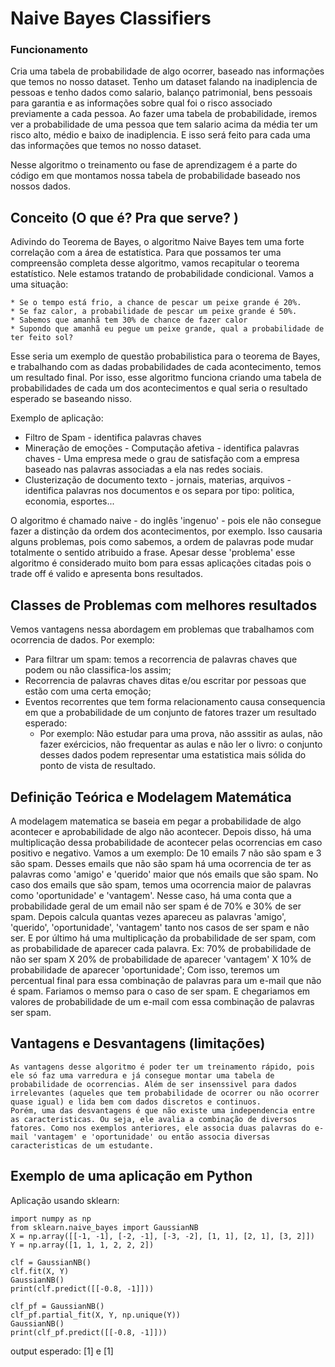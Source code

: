 # Naive Bayes Classifiers



### Funcionamento

Cria uma tabela de probabilidade de algo ocorrer, baseado nas informações que temos no nosso dataset. 
Tenho um dataset falando na inadiplencia de pessoas e tenho dados como salario, balanço patrimonial, bens pessoais para garantia e as informações sobre qual foi o risco associado previamente a cada pessoa.
Ao fazer uma tabela de probabilidade, iremos ver a probabilidade de uma pessoa que tem salario acima da média ter um risco alto, médio e baixo de inadiplencia. E isso será feito para cada uma das informações que temos no nosso dataset.

Nesse algoritmo o treinamento ou fase de aprendizagem é a parte do código em que montamos nossa tabela de probabilidade baseado nos nossos dados. 



## Conceito (O que é? Pra que serve? )

Adivindo do Teorema de Bayes, o algoritmo Naive Bayes tem uma forte correlação com a área de estatística. Para que possamos ter uma compreensão completa desse algoritmo, vamos recapitular o teorema estatístico. Nele estamos tratando de probabilidade condicional. Vamos a uma situação: 
    
    * Se o tempo está frio, a chance de pescar um peixe grande é 20%. 
    * Se faz calor, a probabilidade de pescar um peixe grande é 50%. 
    * Sabemos que amanhã tem 30% de chance de fazer calor
    * Supondo que amanhã eu pegue um peixe grande, qual a probabilidade de ter feito sol?

Esse seria um exemplo de questão probabilistica para o teorema de Bayes, e trabalhando com as dadas probabilidades de cada acontecimento, temos um resultado final. Por isso, esse algoritmo funciona criando uma tabela de probabilidades de cada um dos acontecimentos e qual seria o resultado esperado se baseando nisso.

Exemplo de aplicação:

* Filtro de Spam - identifica palavras chaves
* Mineração de emoções - Computação afetiva - identifica palavras chaves - Uma empresa mede o grau de satisfação com a empresa baseado nas palavras associadas a ela nas redes sociais.
* Clusterização de documento texto - jornais, materias, arquivos - identifica palavras nos documentos e os separa por tipo: politica, economia, esportes...


O algoritmo é chamado naive - do inglês 'ingenuo' - pois ele não consegue fazer a distinção da ordem dos acontecimentos, por exemplo. Isso causaria alguns problemas, pois como sabemos, a ordem de palavras pode mudar totalmente o sentido atribuido a frase. Apesar desse 'problema' esse algoritmo é considerado muito bom para essas aplicações citadas pois o trade off é valido e apresenta bons resultados.

## Classes de Problemas com melhores resultados

Vemos vantagens nessa abordagem em problemas que trabalhamos com ocorrencia de dados. Por exemplo:
*   Para filtrar um spam: temos a recorrencia de palavras chaves que podem ou não classifica-los assim;
*   Recorrencia de palavras chaves ditas e/ou escritar por pessoas que estão com uma certa emoção;
*   Eventos recorrentes que tem forma relacionamento causa consequencia em que a probabilidade de um conjunto de fatores trazer um resultado esperado:
    *   Por exemplo: Não estudar para uma prova, não asssitir as aulas, não fazer exércicios, não frequentar as aulas e não ler o livro: o conjunto desses dados podem representar uma estatistica mais sólida do ponto de vista de resultado.

## Definição Teórica e Modelagem Matemática

A modelagem matematica se baseia em pegar a probabilidade de algo acontecer e aprobabilidade de algo não acontecer. Depois disso, há uma multiplicação dessa probabilidade de acontecer pelas ocorrencias em caso positivo e negativo.
Vamos a um exemplo:
De 10 emails 7 não são spam e 3 são spam.
Desses emails que não são spam há uma ocorrencia de ter as palavras como 'amigo' e 'querido' maior que nós emails que são spam.
No caso dos emails que são spam, temos uma ocorrencia maior de palavras como 'oportunidade' e 'vantagem'.
Nesse caso, há uma conta que a probabilidade geral de um email não ser spam é de 70% e 30% de ser spam.
Depois calcula quantas vezes apareceu as palavras 'amigo', 'querido', 'oportunidade', 'vantagem' tanto nos casos de ser spam e não ser. 
E por último há uma multiplicação da probabilidade de ser spam, com as probabilidade de aparecer cada palavra.
Ex: 70% de probabilidade de não ser spam X 20% de probabilidade de aparecer 'vantagem' X 10% de probabilidade de aparecer 'oportunidade';
Com isso, teremos um percentual final para essa combinação de palavras para um e-mail que não é spam. Fariamos o memso para o caso de ser spam. E chegariamos em valores de probabilidade de um e-mail com essa combinação de palavras ser spam.

## Vantagens e Desvantagens (limitações)

    As vantagens desse algoritmo é poder ter um treinamento rápido, pois ele só faz uma varredura e já consegue montar uma tabela de probabilidade de ocorrencias. Além de ser insenssivel para dados irrelevantes (aqueles que tem probabilidade de ocorrer ou não ocorrer quase igual) e lida bem com dados discretos e continuos.
    Porém, uma das desvantagens é que não existe uma independencia entre as caracteristicas. Ou seja, ele avalia a combinação de diversos fatores. Como nos exemplos anteriores, ele associa duas palavras do e-mail 'vantagem' e 'oportunidade' ou então associa diversas caracteristicas de um estudante.

## Exemplo de uma aplicação em Python

Aplicação usando sklearn:

```python:
import numpy as np
from sklearn.naive_bayes import GaussianNB
X = np.array([[-1, -1], [-2, -1], [-3, -2], [1, 1], [2, 1], [3, 2]])
Y = np.array([1, 1, 1, 2, 2, 2])

clf = GaussianNB()
clf.fit(X, Y)
GaussianNB()
print(clf.predict([[-0.8, -1]]))

clf_pf = GaussianNB()
clf_pf.partial_fit(X, Y, np.unique(Y))
GaussianNB()
print(clf_pf.predict([[-0.8, -1]]))
```

output esperado: [1] e [1]